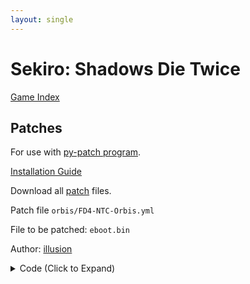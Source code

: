 ```yaml
---
layout: single
---
```


# Sekiro: Shadows Die Twice

[Game Index](/patch/#fromsoftware-titles)

## Patches

For use with [py-patch program](https://github.com/illusion0001/py-patcher/releases/).

[Installation Guide](/install-instructions/)

Download all [patch](/_patch/patch.zip) files.

Patch file `orbis/FD4-NTC-Orbis.yml`

File to be patched: `eboot.bin`

Author: [illusion](https://twitter.com/illusion0002)

<details>
<summary>Code (Click to Expand)</summary>

{% highlight yml %}
{% flexible_include _patch0/orbis/FD4-NTC-Orbis.yml %}
{% endhighlight %}

</details>
